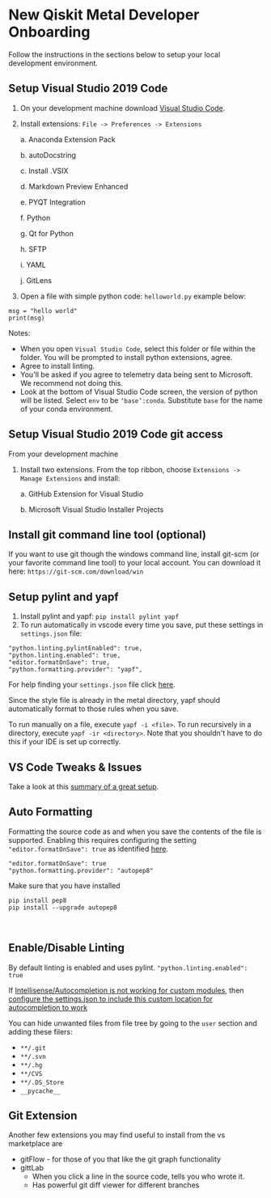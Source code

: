 ﻿# ﻿﻿﻿﻿﻿﻿﻿﻿﻿﻿﻿﻿﻿﻿﻿﻿﻿﻿﻿﻿﻿﻿﻿﻿﻿New Qiskit Metal Developer Onboarding
Follow the instructions in the sections below to setup your local development environment.

## Setup Visual Studio 2019 Code
1. On your development machine download [Visual Studio Code](https://code.visualstudio.com/docs/).
2. Install extensions: `File -> Preferences -> Extensions`

      a. Anaconda Extension Pack 

      b. autoDocstring
  
      c. Install .VSIX
  
      d. Markdown Preview Enhanced
  
      e. PYQT Integration
  
      f. Python
  
      g. Qt for Python
  
      h. SFTP
  
      i. YAML
  
      j. GitLens

3. Open a file with simple python code: `helloworld.py` example below:
```
msg = "hello world"
print(msg)
```

Notes:

* When you open `Visual Studio Code`, select this folder or file within the folder.  You will be prompted to install python extensions, agree. 
* Agree to install linting.  
* You'll be asked if you agree to telemetry data being sent to Microsoft.  We recommend not doing this.
* Look at the bottom of Visual Studio Code screen, the version of python will be listed.  Select `env` to be `‘base’:conda`.  Substitute `base` for the name of your conda environment.

## Setup Visual Studio 2019 Code git access
From your development machine

1. Install two extensions.  From the top ribbon, choose `Extensions -> Manage Extensions` and install:

      a. GitHub Extension for Visual Studio

      b. Microsoft Visual Studio Installer Projects

## Install git command line tool (optional)
If you want to use git though the windows command line, install git-scm (or your favorite command line tool) to your local account.  You can download it here: `https://git-scm.com/download/win`

## Setup pylint and yapf
1. Install pylint and yapf: `pip install pylint yapf`
2. To run automatically in vscode every time you save, put these settings in `settings.json` file:
```
"python.linting.pylintEnabled": true,
"python.linting.enabled": true,
"editor.formatOnSave": true,
"python.formatting.provider": "yapf",
```
For help finding your `settings.json` file click [here](https://www.google.com/search?q=vscode+where+is+settings.json).

Since the style file is already in the metal directory, yapf should automatically format to those rules when you save.

To run manually on a file, execute `yapf -i <file>`.  To run recursively in a directory, execute `yapf -ir <directory>`.  Note that you shouldn't have to do this if your IDE is set up correctly.

## VS Code Tweaks & Issues
Take a look at this [summary of a great setup](https://donjayamanne.github.io/pythonVSCodeDocs/docs/python-path/). 

## Auto Formatting
Formatting the source code as and when you save the contents of the file is supported.
Enabling this requires configuring the setting `"editor.formatOnSave": true` as identified [here](https://code.visualstudio.com/updates/v1_47#_format-on-save).

```
"editor.formatOnSave": true  
"python.formatting.provider": "autopep8"
```
Make sure that you have installed

``` 
pip install pep8   
pip install --upgrade autopep8
```
 
## Enable/Disable Linting
By default linting is enabled and uses pylint. `"python.linting.enabled": true`

If [Intellisense/Autocompletion is not working for custom modules](https://donjayamanne.github.io/pythonVSCodeDocs/docs/troubleshooting_intellisense/), then [configure the settings.json to include this custom location for autocompletion to work](https://donjayamanne.github.io/pythonVSCodeDocs/docs/autocomplete/)

You can hide unwanted files from file tree by going to the `user` section and adding these filers:

* `**/.git`
* `**/.svn`
* `**/.hg`
* `**/CVS`
* `**/.DS_Store`
* `__pycache__`

## Git Extension
Another few extensions you may find useful to install from the vs marketplace are

* gitFlow - for those of you that like the git graph functionality
* gittLab
  * When you click a line in the source code, tells you who wrote it.
  * Has powerful git diff viewer for different branches
